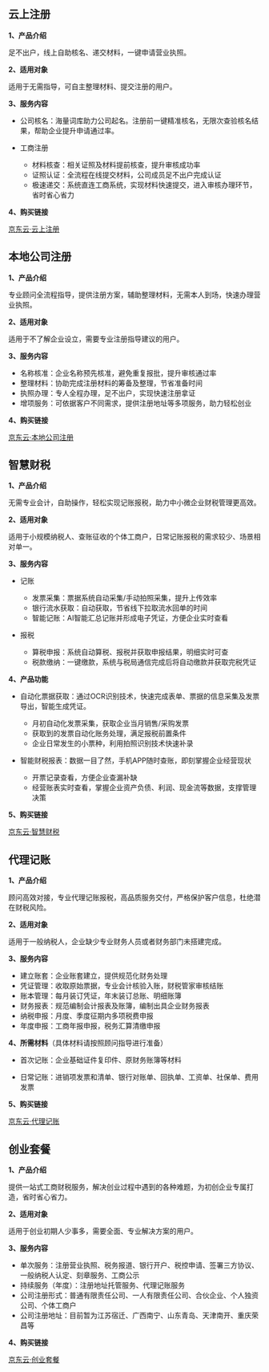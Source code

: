 ## 云上注册

**1、产品介绍**

足不出户，线上自助核名、递交材料，一键申请营业执照。

**2、适用对象**

适用于无需指导，可自主整理材料、提交注册的用户。

**3、服务内容**

- 公司核名：海量词库助力公司起名。注册前一键精准核名，无限次查验核名结果，帮助企业提升申请通过率。

- 工商注册
  - 材料核查：相关证照及材料提前核查，提升审核成功率
  - 证照认证：全流程在线提交材料，公司成员足不出户完成认证
  - 极速递交：系统直连工商系统，实现材料快速提交，进入审核办理环节，省时省心省力

**4、购买链接**

[京东云·云上注册](https://www.jdcloud.com/cn/products/ysgszc)

## 本地公司注册

**1、产品介绍**

专业顾问全流程指导，提供注册方案，辅助整理材料，无需本人到场，快速办理营业执照。

**2、适用对象**

适用于不了解企业设立，需要专业注册指导建议的用户。

**3、服务内容**

- 名称核准：企业名称预先核准，避免重复报批，提升审核通过率
- 整理材料：协助完成注册材料的筹备及整理，节省准备时间
- 执照办理：专人全程办理，足不出户，实现快速注册拿证
- 增项服务：可依据客户不同需求，提供注册地址等多项服务，助力轻松创业

**4、购买链接**

[京东云·本地公司注册](https://qifu-console.jdcloud.com/1899075855/create)

## 智慧财税

**1、产品介绍**

无需专业会计，自助操作，轻松实现记账报税，助力中小微企业财税管理更高效。

**2、适用对象**

适用于小规模纳税人、查账征收的个体工商户，日常记账报税的需求较少、场景相对单一。

**3、服务内容**

- 记账

  - 发票采集：票据系统自动采集/手动拍照采集，提升上传效率
  - 银行流水获取：自动获取，节省线下拉取流水回单的时间
  - 智能记账：AI智能汇总记账并形成电子凭证，方便企业实时查看
  
- 报税
  - 算税申报：系统自动算税、报税并获取申报结果，明细实时可查
  - 税款缴纳：一键缴款，系统与税局通信完成后将自动缴款并获取完税凭证

**4、产品功能**

- 自动化票据获取：通过OCR识别技术，快速完成表单、票据的信息采集及发票导出，智能生成凭证。 

  - 月初自动化发票采集，获取企业当月销售/采购发票
  - 获取到的发票自动化账务处理，满足报税前置条件
  - 企业日常发生的小票种，利用拍照识别技术快速补录
- 智能财税报表：数据一目了然，手机APP随时查账，即刻掌握企业经营现状
  - 开票记录查看，方便企业查漏补缺
  - 经营账表实时查看，掌握企业资产负债、利润、现金流等数据，支撑管理决策

**5、购买链接**

[京东云·智慧财税](https://www.jdcloud.com/cn/products/zhihuicaishui)

## 代理记账

**1、产品介绍**

顾问高效对接，专业代理记账报税，高品质服务交付，严格保护客户信息，杜绝潜在财税风险。

**2、适用对象**

适用于一般纳税人，企业缺少专业财务人员或者财务部门未搭建完成。

**3、服务内容**

- 建立账套：企业账套建立，提供规范化财务处理
- 凭证管理：收取原始票据，专业会计核验入账，财税管家审核结账
- 账本管理：每月装订凭证，年末装订总账、明细账簿
- 财务报表：规范编制会计报表及账簿，编制出具企业财务报表
- 纳税申报：月度、季度征期内多项税费申报
- 年度申报：工商年报申报，税务汇算清缴申报

**4、所需材料**（具体材料请按照顾问指导进行准备）

- 首次记账：企业基础证件复印件、原财务账簿等材料

- 日常记账：进销项发票和清单、银行对账单、回执单、工资单、社保单、费用发票

**5、购买链接**

[京东云·代理记账](https://qifu-console.jdcloud.com/1894652733/create)

## 创业套餐

**1、产品介绍**

提供一站式工商财税服务，解决创业过程中遇到的各种难题，为初创企业专属打造，省时省心省力。

**2、适用对象**

适用于创业初期人少事多，需要全面、专业解决方案的用户。

**3、服务内容**

- 单次服务：注册营业执照、税务报道、银行开户、税控申请、签署三方协议、一般纳税人认定、刻章服务、工商公示
- 持续服务（年度）：注册地址托管服务、代理记账服务
- 公司注册形式：普通有限责任公司、一人有限责任公司、合伙企业、个人独资公司、个体工商户
- 公司注册地址：目前暂为江苏宿迁、广西南宁、山东青岛、天津南开、重庆荣昌等

**4、购买链接**

[京东云·创业套餐](https://qiye.jd.com/website-business/yishigs-product?spuId=SPU10105&channelCode=10119)




